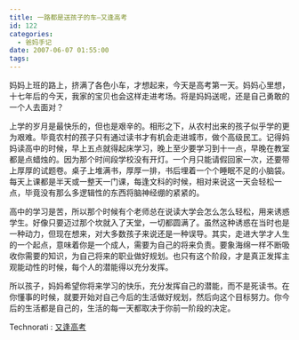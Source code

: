 ```yaml
---
title: 一路都是送孩子的车—又逢高考
id: 122
categories:
  - 爸妈手记
date: 2007-06-07 01:55:00
tags:
---
```


<div class="item-content"><span id="tagsBox"/></div>
妈妈上班的路上，挤满了各色小车，才想起来，今天是高考第一天。妈妈心里想，十七年后的今天，我家的宝贝也会这样走进考场。将是妈妈送呢，还是自己勇敢的一个人去面对？
<div class="item-body">
<div class="item-content">

上学的岁月是最快乐的，但也是艰辛的。相形之下，从农村出来的孩子似乎学的更为艰难。毕竟农村的孩子只有通过读书才有机会走进城市，做个高级民工。记得妈妈读高中的时候，早上五点就得起床学习，晚上至少要学习到十一点，早晚在教室都是点蜡烛的。因为那个时间段学校没有开灯。一个月只能请假回家一次，还要带上厚厚的试题卷。桌子上堆满书，厚厚一排，书后埋着一个个睡眠不足的小脑袋。每天上课都是半天或一整天一门课，每逢文科的时候，相对来说这一天会轻松一点，毕竟没有那么多逻辑性的东西将脑神经绷的紧紧的。

高中的学习是苦，所以那个时候有个老师总在说读大学会怎么怎么轻松，用来诱惑学生。好像只要迈过那个坎就入了天堂，一切都圆满了。虽然这种诱惑在当时也是一种动力，但现在想来，对大多数孩子来说还是一种误导。其实，走进大学才人生的一个起点，意味着你是一个成人，需要为自己的将来负责。要象海绵一样不断吸收你需要的知识，为自己将来的职业做好规划。也只有这个阶段，才是真正发挥主观能动性的时候，每个人的潜能得以充分发挥。

所以孩子，妈妈希望你将来学习的快乐，充分发挥自己的潜能，而不是死读书。在你懂事的时候，就要开始对自己今后的生活做好规划，然后向这个目标努力。你今后的生活都是自己的，生活的每一天都取决于你前一阶段的决定。

</div>
</div>

  <!-- Tag links generated by Zoundry Blog Writer. Do not manually edit. http://www.zoundry.com -->
  <span class="ztags"><span class="ztagspace">Technorati</span> : [又逢高考](http://technorati.com/tag/%E5%8F%88%E9%80%A2%E9%AB%98%E8%80%83)</span>